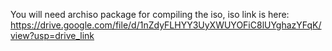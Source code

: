 You will need archiso package for compiling the iso, iso link is here:
https://drive.google.com/file/d/1nZdyFLHYY3UyXWUYOFiC8lUYghazYFqK/view?usp=drive_link
